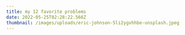 ```yaml
---
title: my 12 favorite problems
date: 2022-05-25T02:28:22.566Z
thumbnail: /images/uploads/eric-johnson-5li2ygvhhbe-unsplash.jpeg
---
```

<placeholder>